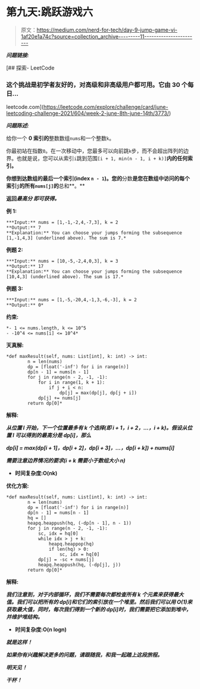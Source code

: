 # 第九天:跳跃游戏六

> 原文：<https://medium.com/nerd-for-tech/day-9-jump-game-vi-1af20e1a74c?source=collection_archive---------11----------------------->

***问题链接:***

[](https://leetcode.com/explore/challenge/card/june-leetcoding-challenge-2021/604/week-2-june-8th-june-14th/3773/) [## 探索- LeetCode

### 这个挑战是初学者友好的，对高级和非高级用户都可用。它由 30 个每日…

leetcode.com](https://leetcode.com/explore/challenge/card/june-leetcoding-challenge-2021/604/week-2-june-8th-june-14th/3773/) 

***问题陈述:***

给你一个 **0 索引的**整数数组`nums`和一个整数`k`。

你最初站在指数`0`。在一次移动中，您最多可以向前跳`k`步，而不会超出阵列的边界。也就是说，您可以从索引`i`跳到范围`[i + 1, min(n - 1, i + k)]`**内的任何索引。**

**你想到达数组的最后一个索引(index `n - 1`)。您的**分数**是您在数组中访问的每个索引`j`的所有`nums[j]`的**总和**。**

**返回****最高分*** *即可获得*。***

******例 1:******

```
***Input:** nums = [1,-1,-2,4,-7,3], k = 2
**Output:** 7
**Explanation:** You can choose your jumps forming the subsequence [1,-1,4,3] (underlined above). The sum is 7.*
```

******例题 2:******

```
***Input:** nums = [10,-5,-2,4,0,3], k = 3
**Output:** 17
**Explanation:** You can choose your jumps forming the subsequence [10,4,3] (underlined above). The sum is 17.*
```

******例题 3:******

```
***Input:** nums = [1,-5,-20,4,-1,3,-6,-3], k = 2
**Output:** 0*
```

******约束:******

```
*- 1 <= nums.length, k <= 10^5
- -10^4 <= nums[i] <= 10^4*
```

******天真解:******

```
*def maxResult(self, nums: List[int], k: int) -> int:				
        n = len(nums)
        dp = [float('-inf') for i in range(n)]
        dp[n - 1] = nums[n - 1]
        for j in range(n - 2, -1, -1):
            for i in range(1, k + 1):
                if j + i < n:
                    dp[j] = max(dp[j], dp[j + i])
            dp[j] += nums[j]
        return dp[0]*
```

******解释:******

***从位置 I 开始，下一个位置最多有 k 个选择(即 i + 1，i + 2，…，i + k)。假设从位置 I 可以得到的最高分是 dp[i]，那么***

***dp[i] = max(dp[i + 1]，dp[i + 2]，dp[i + 3]，…，dp[i + k]) + nums[i]***

***需要注意边界情况的要求(i + k 需要小于数组大小 n)***

*   ******时间复杂度:O(nk)******

******优化方案:******

```
*def maxResult(self, nums: List[int], k: int) -> int:
        n = len(nums)
        dp = [float('-inf') for i in range(n)]
        dp[n - 1] = nums[n - 1]
        hq = []
        heapq.heappush(hq, (-dp[n - 1], n - 1))
        for j in range(n - 2, -1, -1):
            sc, idx = hq[0]
            while idx > j + k:
                heapq.heappop(hq)
                if len(hq) > 0:
                    sc, idx = hq[0]
            dp[j] = -sc + nums[j]
            heapq.heappush(hq, (-dp[j], j))
        return dp[0]*
```

******解释:******

***我们注意到，对于内部循环，我们不需要每次都检查所有 k 个元素来获得最大值。我们可以把所有的 dp[i]和它们的索引放在一个堆里。然后我们可以用 O(1)来获取最大值，同时，每次我们得到一个新的 dp[i]时，我们需要把它添加到堆中，并维护堆结构。***

*   ******时间复杂度:O(n logn)******

***就是这样！***

***如果你有兴趣解决更多的问题，请跟随我，和我一起踏上这段旅程。***

***明天见！***

***干杯！***